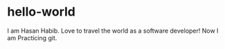 # hello-world

I am Hasan Habib. Love to travel the world as a software developer! 
Now I am Practicing git.

